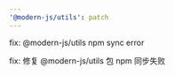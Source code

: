 ```yaml
---
'@modern-js/utils': patch
---
```


fix: @modern-js/utils npm sync error

fix: 修复 @modern-js/utils 包 npm 同步失败
